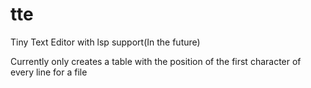 # tte
Tiny Text Editor with lsp support(In the future)

Currently only creates a table with the position of the first character of every line for a file
